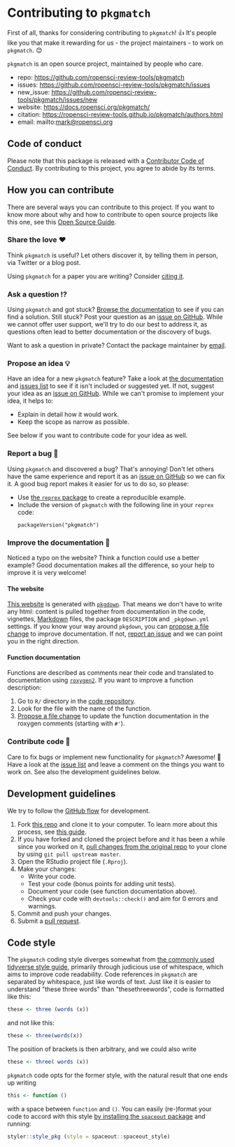 # Contributing to `pkgmatch`

<!-- This CONTRIBUTING.md is adapted from https://gist.github.com/peterdesmet/e90a1b0dc17af6c12daf6e8b2f044e7c -->

First of all, thanks for considering contributing to `pkgmatch`! 👍 It's
people like you that make it rewarding for us - the project maintainers - to
work on `pkgmatch`. 😊

`pkgmatch` is an open source project, maintained by people who care.

- repo: https://github.com/ropensci-review-tools/pkgmatch
- issues: https://github.com/ropensci-review-tools/pkgmatch/issues
- new_issue: https://github.com/ropensci-review-tools/pkgmatch/issues/new
- website: https://docs.ropensci.org/pkgmatch/
- citation: https://ropensci-review-tools.github.io/pkgmatch/authors.html
- email: mailto:mark@ropensci.org

## Code of conduct

Please note that this package is released with a [Contributor Code of
Conduct](https://ropensci.org/code-of-conduct/). By contributing to this
project, you agree to abide by its terms.

## How you can contribute

There are several ways you can contribute to this project. If you want to know
more about why and how to contribute to open source projects like this one, see
this [Open Source Guide](https://opensource.guide/how-to-contribute/).

### Share the love ❤️

Think `pkgmatch` is useful? Let others discover it, by telling them in person,
via Twitter or a blog post.

Using `pkgmatch` for a paper you are writing? Consider [citing
it](https://github.com/ropensci-review-tools/pkgmatch/blob/main/inst/CITATION).

### Ask a question ⁉️

Using `pkgmatch` and got stuck? [Browse the
documentation](https://docs.ropensci.org/pkgmatch/) to see if you can find a
solution. Still stuck? Post your question as an [issue on
GitHub](https://github.com/ropensci-review-tools/pkgmatch/issues). While we
cannot offer user support, we'll try to do our best to address it, as questions
often lead to better documentation or the discovery of bugs.

Want to ask a question in private? Contact the package maintainer by
[email](mailto:mark@ropensci.org).

### Propose an idea 💡

Have an idea for a new `pkgmatch` feature? Take a look at [the
documentation](https://docs.ropensci.org/pkgmatch/) and [issues
list](https://github.com/ropensci-review-tools/pkgmatch/issues) to see if it
isn't included or suggested yet. If not, suggest your idea as an [issue on
GitHub](https://github.com/ropensci-review-tools/pkgmatch/issues/new).
While we can't promise to implement your idea, it helps to:

* Explain in detail how it would work.
* Keep the scope as narrow as possible.

See below if you want to contribute code for your idea as well.

### Report a bug 🐛

Using `pkgmatch` and discovered a bug? That's annoying! Don't let others have
the same experience and report it as an [issue on
GitHub](https://github.com/ropensci-review-tools/pkgmatch/issues/new) so we can
fix it. A good bug report makes it easier for us to do so, so please:

- Use [the `reprex` package](https://reprex.tidyverse.org) to create a
  reproducible example.
- Include the version of `pkgmatch` with the following line in your `reprex`
  code:
  ```
  packageVersion("pkgmatch")
  ```

### Improve the documentation 📖

Noticed a typo on the website? Think a function could use a better example?
Good documentation makes all the difference, so your help to improve it is very
welcome!

#### The website

[This website](https://docs.ropensci.org/pkgmatch/) is generated with
[`pkgdown`](http://pkgdown.r-lib.org/). That means we don't have to write any
html: content is pulled together from documentation in the code, vignettes,
[Markdown](https://guides.github.com/features/mastering-markdown/) files, the
package `DESCRIPTION` and `_pkgdown.yml` settings. If you know your way around
`pkgdown`, you can [propose a file
change](https://help.github.com/articles/editing-files-in-another-user-s-repository/)
to improve documentation. If not, [report an
issue](https://github.com/ropensci-review-tools/pkgmatch/issues/new) and we can
point you in the right direction.

#### Function documentation

Functions are described as comments near their code and translated to
documentation using [`roxygen2`](https://klutometis.github.io/roxygen/). If you
want to improve a function description:

1. Go to `R/` directory in the [code
   repository](https://github.com/ropensci-review-tools/pkgmatch/tree/main/R).
2. Look for the file with the name of the function.
3. [Propose a file
   change](https://help.github.com/articles/editing-files-in-another-user-s-repository/)
   to update the function documentation in the roxygen comments (starting with
   `#'`).

### Contribute code 📝

Care to fix bugs or implement new functionality for `pkgmatch`? Awesome! 👏
Have a look at the [issue
list](https://github.com/ropensci-review-tools/pkgmatch/issues) and leave a
comment on the things you want to work on. See also the development guidelines
below.

## Development guidelines

We try to follow the [GitHub
flow](https://guides.github.com/introduction/flow/) for development.

1. Fork [this repo](https://github.com/ropensci-review-tools/pkgmatch/) and
   clone it to your computer. To learn more about this process, see [this
   guide](https://guides.github.com/activities/forking/).
2. If you have forked and cloned the project before and it has been a while
   since you worked on it, [pull changes from the original
   repo](https://help.github.com/articles/merging-an-upstream-repository-into-your-fork/)
   to your clone by using `git pull upstream master`.
3. Open the RStudio project file (`.Rproj`).
4. Make your changes:
    * Write your code.
    * Test your code (bonus points for adding unit tests).
    * Document your code (see function documentation above).
    * Check your code with `devtools::check()` and aim for 0 errors and warnings.
5. Commit and push your changes.
6. Submit a [pull
   request](https://guides.github.com/activities/forking/#making-a-pull-request).

## Code style

The `pkgmatch` coding style diverges somewhat from [the commonly used tidyverse
style guide](https://style.tidyverse.org/syntax.html#spacing), primarily
through judicious use of
whitespace, which aims to improve code readability. Code references in
`pkgmatch` are separated by whitespace, just like words of text. Just like it
is easier to understand "these three words" than "thesethreewords", code is 
formatted like this:

``` r
these <- three (words (x))
```

and not like this:

``` r
these <- three(words(x))
```

The position of brackets is then arbitrary, and we could also write

``` r
these <- three( words (x))
```

`pkgmatch` code opts for the former style, with the natural result that one
ends up writing

```r
this <- function ()
```

with a space between `function` and `()`. You can easily (re-)format your code
to accord with this style [by installing the `spaceout`
package](https://github.com/ropensci-review-tools/spaceout) and running:

```r
styler::style_pkg (style = spaceout::spaceout_style)
```
